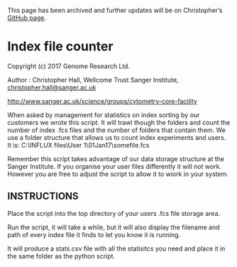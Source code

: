This page has been archived and further updates will be on Christopher’s [GitHub page]( https://github.com/hally166/Influx-index-file-counter).

# Index file counter

Copyright (c) 2017 Genome Research Ltd.

Author : Christopher Hall, Wellcome Trust Sanger Institute, christopher.hall@sanger.ac.uk

http://www.sanger.ac.uk/science/groups/cytometry-core-facility

When asked by management for statistics on index sorting by our customers we wrote this script.  It will trawl though the folders and count the number of index .fcs files and the number of folders that contain them. We use a folder structure that allows us to count index experiments and users.  It is: C:\INFLUX files\User 1\01Jan17\somefile.fcs

Remember this script takes advantage of our data storage structure at the Sanger Institute.  If you organise your user files differently it will not work.  However you are free to adjust the script to allow it to wiork in your system.

## INSTRUCTIONS
Place the script into the top directory of your users .fcs file storage area.

Run the script, it will take a while, but it will also display the filename and path of every index file it finds to let you know it is running.

It will produce a stats.csv file with all the statisitcs you need and place it in the same folder as the python script.
